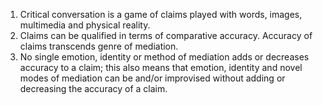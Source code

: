 1. Critical conversation is a game of claims played with words, images, multimedia and physical reality. 
2. Claims can be qualified in terms of comparative accuracy. Accuracy of claims transcends genre of mediation.
3. No single emotion, identity or method of mediation adds or decreases accuracy to a claim; this also means that emotion, identity and novel modes of mediation can be and/or improvised without adding or decreasing the accuracy of a claim.